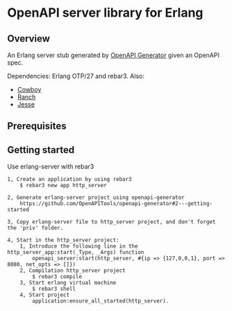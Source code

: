 # OpenAPI server library for Erlang

## Overview

An Erlang server stub generated by [OpenAPI Generator](https://openapi-generator.tech) given an OpenAPI spec.

Dependencies: Erlang OTP/27 and rebar3. Also:
- [Cowboy](https://hex.pm/packages/cowboy)
- [Ranch](https://hex.pm/packages/ranch)
- [Jesse](https://hex.pm/packages/jesse)

## Prerequisites

## Getting started
Use erlang-server with rebar3

	1, Create an application by using rebar3
		$ rebar3 new app http_server

	2, Generate erlang-server project using openapi-generator
		https://github.com/OpenAPITools/openapi-generator#2---getting-started

	3, Copy erlang-server file to http_server project, and don't forget the 'priv' folder.

	4, Start in the http_server project:
		1, Introduce the following line in the http_server_app:start(_Type, _Args) function
			openapi_server:start(http_server, #{ip => {127,0,0,1}, port => 8080, net_opts => []})
		2, Compilation http_server project
			$ rebar3 compile
		3, Start erlang virtual machine
			$ rebar3 shell
		4, Start project
			application:ensure_all_started(http_server).
